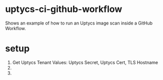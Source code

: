 # uptycs-ci-github-workflow
Shows an example of how to run an Uptycs image scan inside a GitHub Workflow. 

# setup
1. Get Uptycs Tenant Values: Uptycs Secret, Uptycs Cert, TLS Hostname
2. 
3. 


